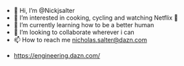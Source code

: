 - 👋 Hi, I’m @Nickjsalter
- 👀 I’m interested in cooking, cycling and watching Netflix 🤣
- 🌱 I’m currently learning how to be a better human
- 💞️ I’m looking to collaborate wherever i can
- 📫 How to reach me nicholas.salter@dazn.com

<!---
Nickjsalter/Nickjsalter is a ✨ special ✨ repository because its `README.md` (this file) appears on your GitHub profile.
You can click the Preview link to take a look at your changes.
--->
 - https://engineering.dazn.com/
